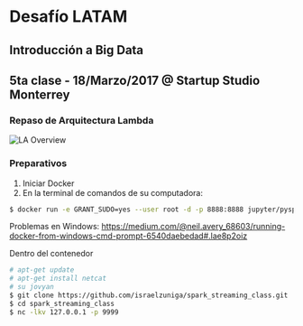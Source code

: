 # Desafío LATAM
## Introducción a Big Data
## 5ta clase - 18/Marzo/2017 @ Startup Studio Monterrey



### Repaso de Arquitectura Lambda

![LA Overview](http://lambda-architecture.net/img/la-overview_small.png)

### Preparativos
1. Iniciar Docker
2. En la terminal de comandos de su computadora:

```bash
$ docker run -e GRANT_SUDO=yes --user root -d -p 8888:8888 jupyter/pyspark-notebook start-notebook.sh
```
Problemas en Windows: https://medium.com/@neil.avery_68603/running-docker-from-windows-cmd-prompt-6540daebedad#.lae8p2oiz


Dentro del contenedor

```bash
# apt-get update
# apt-get install netcat
# su jovyan
$ git clone https://github.com/israelzuniga/spark_streaming_class.git
$ cd spark_streaming_class
$ nc -lkv 127.0.0.1 -p 9999
```
